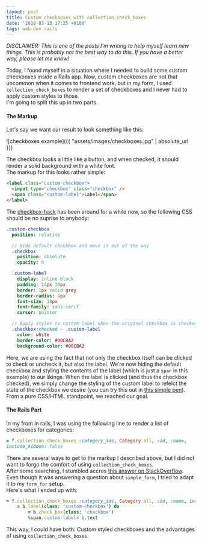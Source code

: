```yaml
---
layout: post
title: Custom checkboxes with collection_check_boxes
date: '2018-03-13 17:25 +0100'
tags: web-dev rails
---
```


_DISCLAIMER: This is one of the posts I'm writing to help myself learn new things. This is probably not the best way to do this. If you have a better way, please let me know_!

Today, I found myself in a situation where I needed to build some custom
checkboxes inside a Rails app. Now, custom checkboxes are not that uncommon when
it comes to frontend work, but in my form, I used `collection_check_boxes` to render a
set of checkboxes and I never had to apply custom styles to those.  
I'm going to split this up in two parts.

#### The Markup

Let's say we want our result to look something like this:

![checkboxes example]({{ "assets/images/checkboxes.jpg" | absolute_url }})

The checkbox looks a little like a button, and when checked, it should render a
solid background with a white font.  
The markup for this looks rather simple:

```html
<label class="custom-checkbox">
  <input type="checkbox" class="checkbox" />
  <span class="custom-label">Label</span>
</label>
```

The [checkbox-hack](https://css-tricks.com/the-checkbox-hack/) has been around for a while now, so the following CSS should
be no suprise to anybody:

```sass
.custom-checkbox
  position: relative

  // Hide default checkbox and move it out of the way
  .checkbox
    position: absolute
    opacity: 0

  .custom-label
    display: inline-block
    padding: 14px 30px
    border: 1px solid grey
    border-radius: 4px
    font-size: 18px
    font-family: sans-serif
    cursor: pointer

  // Apply styles to custom-label when the original checkbox is checked
  .checkbox:checked ~ .custom-label
    color: white
    border-color: #00CBA2
    background-color: #00CBA2
```

Here, we are using the fact that not
only the checkbox itself can be clicked to check or uncheck it, but also the label. We're now hiding the default checkbox and styling the contents of the
label (which is just a `span` in this example) to our likings. When the label is clicked (and thus the checkbox checked), we
simply change the styling of the custom label to refelct the state of the
checkbox we desire (you can try this out in [this simple pen](https://codepen.io/christianmitc/pen/wmMWGm)).  
From a pure CSS/HTML standpoint, we reached our goal.

#### The Rails Part

In my from in rails, I was using the following line to render a list of
checkboxes for categories:

```ruby
= f.collection_check_boxes :category_ids, Category.all, :id, :name,
include_hidden: false
```

There are several ways to get to the markup I described above, but I did not
want to forgo the comfort of using `collection_check_boxes`.  
After some searching, I stumbled accros [this answer on
StackOverflow](https://stackoverflow.com/a/12037625/4181679). Even though it was
answering a question about `simple_form`, I tried to adapt it to my `form_for` setup.  
Here's what I ended up with:

```ruby
= f.collection_check_boxes :category_ids, Category.all, :id, :name, include_hidden: false do |b|
	= b.label(class: 'custom-checkbox') do
		= b.check_box(class: 'checkbox')
		%span.custom-label= b.text
```

This way, I could have both: Custom styled checkboxes and the advantages of using `collection_check_boxes`.
